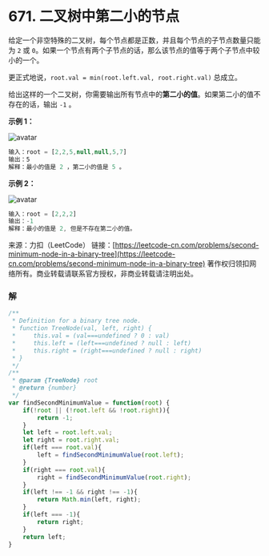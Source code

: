 # 671. 二叉树中第二小的节点

给定一个非空特殊的二叉树，每个节点都是正数，并且每个节点的子节点数量只能为 `2` 或 `0`。如果一个节点有两个子节点的话，那么该节点的值等于两个子节点中较小的一个。

更正式地说，`root.val = min(root.left.val, root.right.val)` 总成立。

给出这样的一个二叉树，你需要输出所有节点中的**第二小的值**。如果第二小的值不存在的话，输出 `-1` 。

**示例 1：**

![avatar](https://assets.leetcode.com/uploads/2020/10/15/smbt1.jpg)

```js
输入：root = [2,2,5,null,null,5,7]
输出：5
解释：最小的值是 2 ，第二小的值是 5 。
```

**示例 2：**

![avatar](https://assets.leetcode.com/uploads/2020/10/15/smbt2.jpg)

```js
输入：root = [2,2,2]
输出：-1
解释：最小的值是 2, 但是不存在第二小的值。
```

来源：力扣（LeetCode）
链接：[https://leetcode-cn.com/problems/second-minimum-node-in-a-binary-tree](https://leetcode-cn.com/problems/second-minimum-node-in-a-binary-tree)
著作权归领扣网络所有。商业转载请联系官方授权，非商业转载请注明出处。

### 解

```js
/**
 * Definition for a binary tree node.
 * function TreeNode(val, left, right) {
 *     this.val = (val===undefined ? 0 : val)
 *     this.left = (left===undefined ? null : left)
 *     this.right = (right===undefined ? null : right)
 * }
 */
/**
 * @param {TreeNode} root
 * @return {number}
 */
var findSecondMinimumValue = function(root) {
	if(!root || (!root.left && !root.right)){
		return -1;
	}
	let left = root.left.val;
	let right = root.right.val;
	if(left === root.val){
		left = findSecondMinimumValue(root.left);
	}
	if(right === root.val){
		right = findSecondMinimumValue(root.right);
	}
	if(left !== -1 && right !== -1){
		return Math.min(left, right);
	}
	if(left === -1){
		return right;
	}
	return left;
}
```